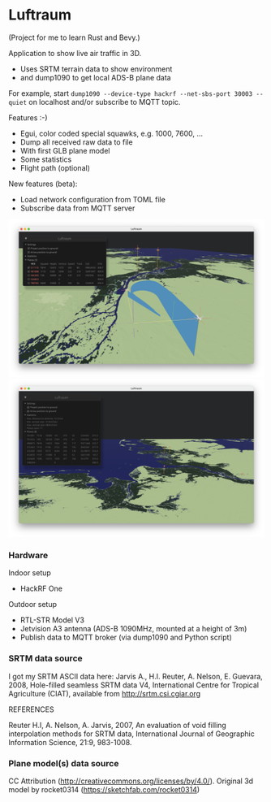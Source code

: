 # Luftraum
(Project for me to learn Rust and Bevy.)

Application to show live air traffic in 3D.
* Uses SRTM terrain data to show environment
* and dump1090 to get local ADS-B plane data
 
For example, start `dump1090 --device-type hackrf --net-sbs-port 30003 --quiet` on localhost and/or subscribe to MQTT topic.

Features :-)
* Egui, color coded special squawks, e.g. 1000, 7600, ...
* Dump all received raw data to file
* With first GLB plane model
* Some statistics
* Flight path (optional)

New features (beta):
* Load network configuration from TOML file
* Subscribe data from MQTT server

![Luftraum](https://github.com/void4main/luftraum/blob/master/luftraum-screenshot-0.1.17.png)
![Luftraum](https://github.com/void4main/luftraum/blob/master/luftraum-screenshot-0.1.16b.png)

### Hardware
Indoor setup
* HackRF One

Outdoor setup
* RTL-STR Model V3
* Jetvision A3 antenna (ADS-B 1090MHz, mounted at a height of 3m)
* Publish data to MQTT broker (via dump1090 and Python script)

### SRTM data source
I got my SRTM ASCII data here:
Jarvis A., H.I. Reuter, A.  Nelson, E. Guevara, 2008, Hole-filled  seamless SRTM
data V4, International  Centre for Tropical  Agriculture (CIAT), available  from
http://srtm.csi.cgiar.org

REFERENCES

Reuter  H.I,  A.  Nelson,  A.  Jarvis,  2007,  An  evaluation  of  void  filling
interpolation  methods  for  SRTM  data,  International  Journal  of  Geographic
Information Science, 21:9, 983-1008.

### Plane model(s) data source
CC Attribution (http://creativecommons.org/licenses/by/4.0/). Original 3d model by rocket0314 (https://sketchfab.com/rocket0314) 
